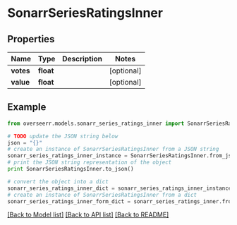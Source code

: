 # SonarrSeriesRatingsInner


## Properties
Name | Type | Description | Notes
------------ | ------------- | ------------- | -------------
**votes** | **float** |  | [optional] 
**value** | **float** |  | [optional] 

## Example

```python
from overseerr.models.sonarr_series_ratings_inner import SonarrSeriesRatingsInner

# TODO update the JSON string below
json = "{}"
# create an instance of SonarrSeriesRatingsInner from a JSON string
sonarr_series_ratings_inner_instance = SonarrSeriesRatingsInner.from_json(json)
# print the JSON string representation of the object
print SonarrSeriesRatingsInner.to_json()

# convert the object into a dict
sonarr_series_ratings_inner_dict = sonarr_series_ratings_inner_instance.to_dict()
# create an instance of SonarrSeriesRatingsInner from a dict
sonarr_series_ratings_inner_form_dict = sonarr_series_ratings_inner.from_dict(sonarr_series_ratings_inner_dict)
```
[[Back to Model list]](../README.md#documentation-for-models) [[Back to API list]](../README.md#documentation-for-api-endpoints) [[Back to README]](../README.md)


